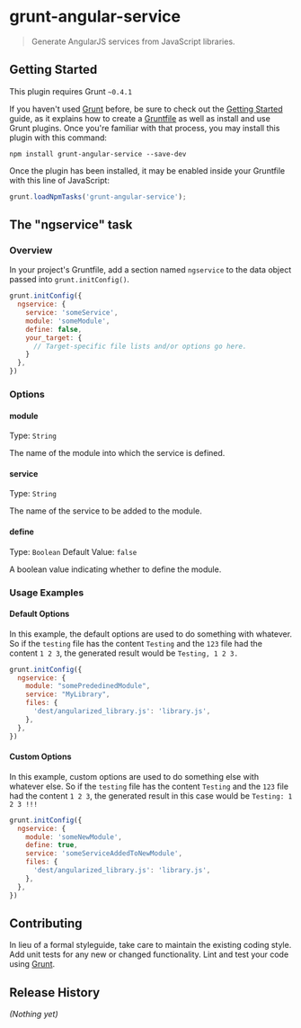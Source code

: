 # grunt-angular-service

> Generate AngularJS services from JavaScript libraries.

## Getting Started
This plugin requires Grunt `~0.4.1`

If you haven't used [Grunt](http://gruntjs.com/) before, be sure to check out the [Getting Started](http://gruntjs.com/getting-started) guide, as it explains how to create a [Gruntfile](http://gruntjs.com/sample-gruntfile) as well as install and use Grunt plugins. Once you're familiar with that process, you may install this plugin with this command:

```shell
npm install grunt-angular-service --save-dev
```

Once the plugin has been installed, it may be enabled inside your Gruntfile with this line of JavaScript:

```js
grunt.loadNpmTasks('grunt-angular-service');
```

## The "ngservice" task

### Overview
In your project's Gruntfile, add a section named `ngservice` to the data object passed into `grunt.initConfig()`.

```js
grunt.initConfig({
  ngservice: {
    service: 'someService',
    module: 'someModule',
    define: false,
    your_target: {
      // Target-specific file lists and/or options go here.
    }
  },
})
```

### Options

#### module
Type: `String`

The name of the module into which the service is defined.

#### service
Type: `String`

The name of the service to be added to the module.

#### define
Type: `Boolean` Default Value: ```false```

A boolean value indicating whether to define the module.

### Usage Examples

#### Default Options
In this example, the default options are used to do something with whatever. So if the `testing` file has the content `Testing` and the `123` file had the content `1 2 3`, the generated result would be `Testing, 1 2 3.`

```js
grunt.initConfig({
  ngservice: {
    module: "somePrededinedModule",
    service: "MyLibrary",
    files: {
      'dest/angularized_library.js': 'library.js',
    },
  },
})
```

#### Custom Options
In this example, custom options are used to do something else with whatever else. So if the `testing` file has the content `Testing` and the `123` file had the content `1 2 3`, the generated result in this case would be `Testing: 1 2 3 !!!`

```js
grunt.initConfig({
  ngservice: {
    module: 'someNewModule',
    define: true,
    service: 'someServiceAddedToNewModule',
    files: {
      'dest/angularized_library.js': 'library.js',
    },
  },
})
```

## Contributing
In lieu of a formal styleguide, take care to maintain the existing coding style. Add unit tests for any new or changed functionality. Lint and test your code using [Grunt](http://gruntjs.com/).

## Release History
_(Nothing yet)_
